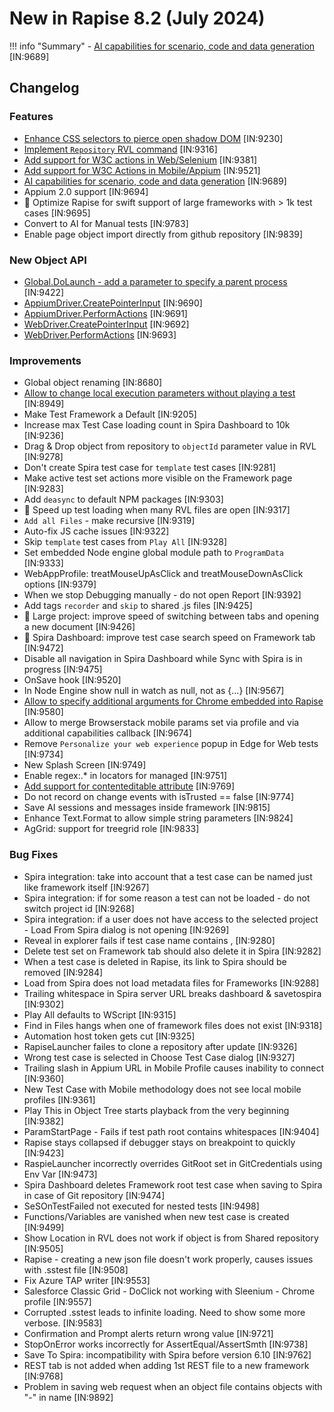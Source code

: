 # New in Rapise 8.2 (July 2024)

!!! info "Summary"
    - [AI capabilities for scenario, code and data generation](/Intro/ai/) [IN:9689]

## Changelog

### Features

- [Enhance CSS selectors to pierce open shadow DOM](/Guide/xpath/#piercing-shadow-dom) [IN:9230]
- [Implement `Repository` RVL command](/RVL/Repository/) [IN:9316]
- [Add support for W3C actions in Web/Selenium](/Libraries/WebDriver/#createpointerinput) [IN:9381]
- [Add support for W3C Actions in Mobile/Appium](/Libraries/AppiumDriver/#createpointerinput) [IN:9521]
- [AI capabilities for scenario, code and data generation](/Intro/ai/) [IN:9689]
- Appium 2.0 support [IN:9694]
- :rocket: Optimize Rapise for swift support of large frameworks with > 1k test cases [IN:9695]
- Convert to AI for Manual tests [IN:9783]
- Enable page object import directly from github repository [IN:9839]

### New Object API

- [Global.DoLaunch - add a parameter to specify a parent process](/Libraries/Global/#dolaunch) [IN:9422]
- [AppiumDriver.CreatePointerInput](/Libraries/AppiumDriver/#createpointerinput) [IN:9690]
- [AppiumDriver.PerformActions](/Libraries/AppiumDriver/#performactions) [IN:9691]
- [WebDriver.CreatePointerInput](/Libraries/WebDriver/#createpointerinput) [IN:9692]
- [WebDriver.PerformActions](/Libraries/WebDriver/#performactions) [IN:9693]

### Improvements

- Global object renaming [IN:8680]
- [Allow to change local execution parameters without playing a test](/Guide/test_to_play_selector/#test-execution-parameters) [IN:8949]
- Make Test Framework a Default [IN:9205]
- Increase max Test Case loading count in Spira Dashboard to 10k  [IN:9236]
- Drag & Drop object from repository to `objectId` parameter value in RVL [IN:9278]
- Don't create Spira test case for `template` test cases [IN:9281]
- Make active test set actions more visible on the Framework page [IN:9283]
- Add `deasync` to default NPM packages [IN:9303]
- :rocket: Speed up test loading when many RVL files are open [IN:9317]
- `Add all Files` - make recursive [IN:9319]
- Auto-fix JS cache issues [IN:9322]
- Skip `template` test cases from `Play All` [IN:9328]
- Set embedded Node engine global module path to `ProgramData` [IN:9333]
- WebAppProfile: treatMouseUpAsClick and treatMouseDownAsClick options [IN:9379]
- When we stop Debugging manually - do not open Report [IN:9392]
- Add tags `recorder` and `skip` to shared .js files [IN:9425]
- :rocket: Large project: improve speed of switching between tabs and opening a new document [IN:9426]
- :rocket: Spira Dashboard: improve test case search speed on Framework tab [IN:9472]
- Disable all navigation in Spira Dashboard while Sync with Spira is in progress [IN:9475]
- OnSave hook [IN:9520]
- In Node Engine show null in watch as null, not as {...} [IN:9567]
- [Allow to specify additional arguments for Chrome embedded into Rapise](https://www.inflectra.com/Support/KnowledgeBase/KB844.aspx) [IN:9580]
- Allow to merge Browserstack mobile params set via profile and via additional capabilities callback [IN:9674]
- Remove `Personalize your web experience` popup in Edge for Web tests [IN:9734]
- New Splash Screen [IN:9749]
- Enable regex:.* in locators for managed [IN:9751]
- [Add support for contenteditable attribute](https://developer.mozilla.org/en-US/docs/Web/HTML/Global_attributes/contenteditable) [IN:9769]
- Do not record on change events with isTrusted == false [IN:9774]
- Save AI sessions and messages inside framework [IN:9815]
- Enhance Text.Format to allow simple string parameters [IN:9824]
- AgGrid: support for treegrid role [IN:9833]

### Bug Fixes

- Spira integration: take into account that a test case can be named just like framework itself [IN:9267]
- Spira integration: if for some reason a test can not be loaded - do not switch project id [IN:9268]
- Spira integration: if a user does not have access to the selected project - Load From Spira dialog is not opening [IN:9269]
- Reveal in explorer fails if test case name contains , [IN:9280]
- Delete test set on Framework tab should also delete it in Spira [IN:9282]
- When a test case is deleted in Rapise, its link to Spira should be removed [IN:9284]
- Load from Spira does not load metadata files for Frameworks [IN:9288]
- Trailing whitespace in Spira server URL breaks dashboard & savetospira [IN:9302]
- Play All defaults to WScript [IN:9315]
- Find in Files hangs when one of framework files does not exist [IN:9318]
- Automation host token gets cut [IN:9325]
- RapiseLauncher failes to clone a repository after update [IN:9326]
- Wrong test case is selected in Choose Test Case dialog [IN:9327]
- Trailing slash in Appium URL in Mobile Profile causes inability to connect [IN:9360]
- New Test Case with Mobile methodology does not see local mobile profiles [IN:9361]
- Play This in Object Tree starts playback from the very beginning [IN:9382]
- ParamStartPage - Fails if test path root contains whitespaces [IN:9404]
- Rapise stays collapsed if debugger stays on breakpoint to quickly [IN:9423]
- RaspieLauncher incorrectly overrides GitRoot set in GitCredentials using Env Var [IN:9473]
- Spira Dashboard deletes Framework root test case when saving to Spira in case of Git repository [IN:9474]
- SeSOnTestFailed not executed for nested tests [IN:9498]
- Functions/Variables are vanished when new test case is created [IN:9499]
- Show Location in RVL does not work if object is from Shared repository [IN:9505]
- Rapise - creating a new json file doesn't work properly, causes issues with .sstest file [IN:9508]
- Fix Azure TAP writer [IN:9553]
- Salesforce Classic Grid - DoClick not working with Sleenium - Chrome profile [IN:9557]
- Corrupted .sstest leads to infinite loading. Need to show some more verbose. [IN:9583]
- Confirmation and Prompt alerts return wrong value [IN:9721]
- StopOnError works incorrectly for AssertEqual/AssertSmth [IN:9738]
- Save To Spira: incompatibility with Spira before version 6.10 [IN:9762]
- REST tab is not added when adding 1st REST file to a new framework [IN:9768]
- Problem in saving web request when an object file contains objects with "-" in name [IN:9892]
